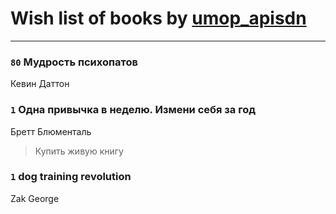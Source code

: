 # Wish list of books by [umop_apisdn](http://vk.com/id16458319)
---

### `80` Мудрость психопатов
Кевин Даттон

### `1` Одна привычка в неделю. Измени себя за год
Бретт Блюменталь
> Купить живую книгу

### `1` dog training revolution
Zak George

